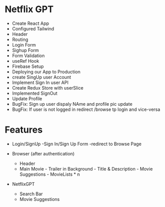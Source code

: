 # Netflix GPT

- Create React App
- Configured Tailwind
- Header
- Routing
- Login Form
- Sighup Form
- Form Validation
- useRef Hook
- Firebase Setup
- Deploying our App to Production
- create SingUp user Account
- Implement Sign In user API
- Create Redux Store with userSlice
- Implemented SignOut
- Update Profile
- BugFix: Sign up user dispaly NAme and profile pic update
- BugFix: If user is not logged in redirect /browse tp login and vice-versa

# Features

- Login/SignUp
  -Sign In/Sign Up Form
  -redirect to Browse Page
- Browser (after authentication)

  - Header
  - Main Movie - Trailer in Background - Title & Description - Movie Suggestions - MovieLists \* n

- NetflixGPT
  - Search Bar
  - Movie Suggestions
